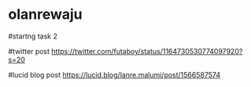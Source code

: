 # olanrewaju

#startng task 2

#twitter post https://twitter.com/futaboy/status/1164730530774097920?s=20

#lucid blog post https://lucid.blog/lanre.malumi/post/1566587574